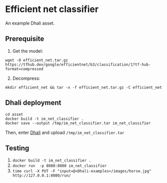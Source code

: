 # Efficient net classifier

An example Dhali asset.

## Prerequisite
1. Get the model:
```
wget -O efficient_net.tar.gz https://tfhub.dev/google/efficientnet/b3/classification/1?tf-hub-format=compressed
```
2. Decompress: 
```
mkdir efficient_net && tar -x -f efficient_net.tar.gz -C efficient_net
```

## Dhali deployment

```
cd asset
docker build -t im_net_classifier .
docker save --output /tmp/im_net_classifier.tar im_net_classifier
```
Then, enter [Dhali]() and upload `/tmp/im_net_classifier.tar`

## Testing

1. `docker build -t im_net_classifier .`
2. `docker run  -p 8080:8080 im_net_classifier`
3. `time curl -X PUT -F "input=@<Dhali-examples>/images/horse.jpg" http://127.0.0.1:8080/run/`
